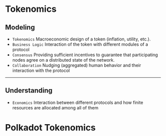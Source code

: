 # Tokenomics

## Modeling
- `Tokenomics` Macroeconomic design of a token (inflation, utility, etc.).
- `Business Logic` Interaction of the token with different modules of a protocol
- `Consensus` Providing sufficient incentives to guarantee that participating nodes agree on a distributed state of the network.
- `Collaboration` Nudging (aggregated) human behavior and their interaction with the protocol
____

## Understanding
- `Economics` Interaction between different protocols and how finite resources are allocated among all of them



# Polkadot Tokenomics